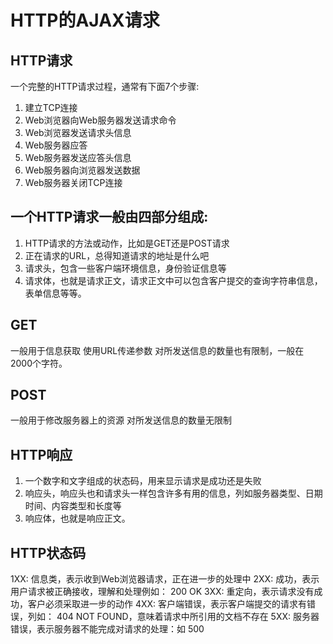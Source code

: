 # HTTP的AJAX请求

## HTTP请求

一个完整的HTTP请求过程，通常有下面7个步骤:

1. 建立TCP连接
2. Web浏览器向Web服务器发送请求命令
3. Web浏览器发送请求头信息
4. Web服务器应答
5. Web服务器发送应答头信息
6. Web服务器向浏览器发送数据
7. Web服务器关闭TCP连接

## 一个HTTP请求一般由四部分组成:

1. HTTP请求的方法或动作，比如是GET还是POST请求
2. 正在请求的URL，总得知道请求的地址是什么吧
3. 请求头，包含一些客户端环境信息，身份验证信息等
4. 请求体，也就是请求正文，请求正文中可以包含客户提交的查询字符串信息，表单信息等等。

## GET

一般用于信息获取
使用URL传递参数
对所发送信息的数量也有限制，一般在2000个字符。

## POST

一般用于修改服务器上的资源
对所发送信息的数量无限制

## HTTP响应

1. 一个数字和文字组成的状态码，用来显示请求是成功还是失败
2. 响应头，响应头也和请求头一样包含许多有用的信息，列如服务器类型、日期时间、内容类型和长度等
3. 响应体，也就是响应正文。

## HTTP状态码

1XX: 信息类，表示收到Web浏览器请求，正在进一步的处理中
2XX: 成功，表示用户请求被正确接收，理解和处理例如： 200 OK
3XX: 重定向，表示请求没有成功，客户必须采取进一步的动作
4XX: 客户端错误，表示客户端提交的请求有错误，列如： 404 NOT FOUND，意味着请求中所引用的文档不存在
5XX: 服务器错误，表示服务器不能完成对请求的处理：如 500